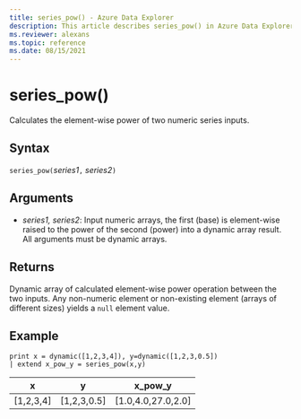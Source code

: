 ```yaml
---
title: series_pow() - Azure Data Explorer
description: This article describes series_pow() in Azure Data Explorer.
ms.reviewer: alexans
ms.topic: reference
ms.date: 08/15/2021
---
```

# series_pow()

Calculates the element-wise power of two numeric series inputs.

## Syntax

`series_pow(`*series1*`,` *series2*`)`

## Arguments

* *series1, series2*: Input numeric arrays, the first (base) is element-wise raised to the power of the second (power) into a dynamic array result. All arguments must be dynamic arrays.

## Returns

Dynamic array of calculated element-wise power operation between the two inputs. Any non-numeric element or non-existing element (arrays of different sizes) yields a `null` element value.

## Example

<!-- csl: https://help.kusto.windows.net/Samples -->
```kusto
print x = dynamic([1,2,3,4]), y=dynamic([1,2,3,0.5])
| extend x_pow_y = series_pow(x,y) 
```

|x|y|x_pow_y|
|---|---|---|
|[1,2,3,4]|[1,2,3,0.5]|[1.0,4.0,27.0,2.0]|